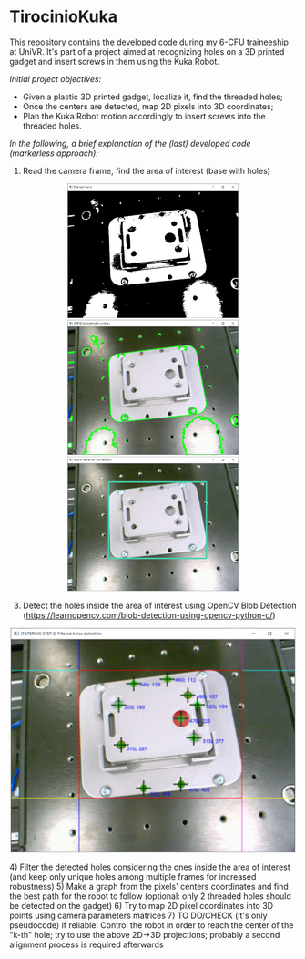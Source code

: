 # TirocinioKuka
This repository contains the developed code during my 6-CFU traineeship at UniVR. It's part of a project aimed at recognizing holes on a 3D printed gadget and insert screws in them using the Kuka Robot.

_Initial project objectives:_
- Given a plastic 3D printed gadget, localize it, find the threaded holes;
- Once the centers are detected, map 2D pixels into 3D coordinates;
- Plan the Kuka Robot motion accordingly to insert screws into the threaded holes.


_In the following, a brief explanation of the (last) developed code (markerless approach):_
1) Read the camera frame, find the area of interest (base with holes)
<p align="center">
  <img src="img/1_bin.png" width="300"/>
  <img src="img/2_simplecont.png" width="300"/>
  <img src="img/3_aoi.png" width="300"/>
</p>

3) Detect the holes inside the area of interest using OpenCV Blob Detection (https://learnopencv.com/blob-detection-using-opencv-python-c/)
<p align="center">
  <img src="img/4_filt.png" width="500"/>
</p>
4) Filter the detected holes considering the ones inside the area of interest (and keep only unique holes among multiple frames for increased robustness)
5) Make a graph from the pixels' centers coordinates and find the best path for the robot to follow (optional: only 2 threaded holes should be detected on the gadget)
6) Try to map 2D pixel coordinates into 3D points using camera parameters matrices
7) TO DO/CHECK (it's only pseudocode) if reliable: Control the robot in order to reach the center of the "k-th" hole; try to use the above 2D->3D projections; probably a second alignment process is required afterwards
